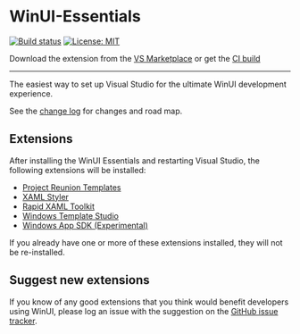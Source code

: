 # WinUI-Essentials

[![Build status](https://ci.appveyor.com/api/projects/status/y63737bx9ebbmqhj?svg=true)](https://ci.appveyor.com/project/mrlacey/winui-essentials)
[![License: MIT](https://img.shields.io/badge/License-MIT-green.svg)](LICENSE)

Download the extension from the [VS Marketplace](https://marketplace.visualstudio.com/items?itemName=MattLaceyLtd.WinUI-Essentials)
or get the
[CI build](https://www.vsixgallery.com/extension/WinUIEssentials.48e23162-cc0c-421b-a3ae-6982cb86c7a9)

------------------------------------

The easiest way to set up Visual Studio for the ultimate WinUI development experience.

See the [change log](CHANGELOG.md) for changes and road map.

## Extensions

After installing the WinUI Essentials and restarting Visual Studio, the following extensions will be installed:

- [Project Reunion Templates](https://marketplace.visualstudio.com/items?itemName=ProjectReunion.MicrosoftProjectReunion)
- [XAML Styler](https://marketplace.visualstudio.com/items?itemName=TeamXavalon.XAMLStyler)
- [Rapid XAML Toolkit](https://marketplace.visualstudio.com/items?itemName=MattLaceyLtd.RapidXamlToolkit)
- [Windows Template Studio](https://marketplace.visualstudio.com/items?itemName=WASTeamAccount.WindowsTemplateStudio)
- [Windows App SDK (Experimental)](https://marketplace.visualstudio.com/items?itemName=ProjectReunion.MicrosoftProjectReunionPreview)

If you already have one or more of these extensions installed, they will not be re-installed.

## Suggest new extensions

If you know of any good extensions that you think would benefit developers using WinUI, please log an issue with the suggestion on the [GitHub issue tracker](https://github.com/mrlacey/WinUI-Essentials/issues/new).
